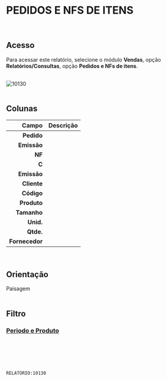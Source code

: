 # PEDIDOS E NFS DE ITENS
<br>

## Acesso
Para acessar este relatório, selecione o módulo **Vendas**, opção **Relatórios/Consultas**, opção **Pedidos e NFs de itens**.
<br>
<br>

![10130](https://raw.githubusercontent.com/netforcews/docs-erp/master/relatorios/imagens/10130.png)
<br>
<br>

## Colunas
Campo | Descrição
--:|---
**Pedido** | 
**Emissão** | 
**NF** | 
**C** | 
**Emissão** | 
**Cliente** | 
**Código** | 
**Produto** | 
**Tamanho** | 
**Unid.** | 
**Qtde.** | 
**Fornecedor** | 
<br>

## Orientação
Paisagem   
<br>

## Filtro
### [Periodo e Produto](/geral/rel-10130.md)
<br>
<br>
<br>
<br>

```RELATORIO:10130```
